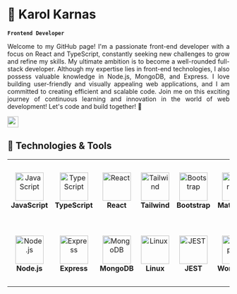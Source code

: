 # 👋 Karol Karnas

**`Frontend Developer `**

<div align="justify">Welcome to my GitHub page! I'm a passionate front-end developer with a focus on React and TypeScript, constantly seeking new challenges to grow and refine my skills. My ultimate ambition is to become a well-rounded full-stack developer. Although my expertise lies in front-end technologies, I also possess valuable knowledge in Node.js, MongoDB, and Express. I love building user-friendly and visually appealing web applications, and I am committed to creating efficient and scalable code. Join me on this exciting journey of continuous learning and innovation in the world of web development! Let's code and build together! 🚀</div>

<a href="mailto:karol.karnas@gmail.com"><img src="https://img.shields.io/badge/Gmail-D14836?style=for-the-badge&logo=gmail&logoColor=white" height=25></a>

## 🔧 Technologies & Tools

<table>
  <tr>
      <td align="center" height="144" width="144">
      <img
        src="https://cdn.jsdelivr.net/gh/devicons/devicon/icons/javascript/javascript-original.svg"
        width="64"
        height="64"
        alt="JavaScript"
      />
      <br /><strong>JavaScript</strong>
    </td>
    <td align="center" height="144" width="144">
      <img
        src="https://cdn.jsdelivr.net/gh/devicons/devicon/icons/typescript/typescript-plain.svg"
        width="64"
        height="64"
        alt="TypeScript"
      />
      <br /><strong>TypeScript</strong>
    </td>
    <td align="center" height="144" width="144">
      <img
        src="https://cdn.jsdelivr.net/gh/devicons/devicon/icons/react/react-original.svg"
        width="64"
        height="64"
        alt="React"
      />
      <br /><strong>React</strong>
    </td>
    <td align="center" height="144" width="144">
      <img
        src="https://cdn.jsdelivr.net/gh/devicons/devicon/icons/tailwindcss/tailwindcss-plain.svg"
        width="64"
        height="64"
        alt="Tailwind"
      />
      <br /><strong>Tailwind</strong>
    </td>
    <td align="center" height="144" width="144">
      <img
        src="https://cdn.jsdelivr.net/gh/devicons/devicon/icons/bootstrap/bootstrap-plain.svg"
        width="64"
        height="64"
        alt="Bootstrap"
      />
      <br /><strong>Bootstrap</strong>
    </td>
    <td align="center" height="144" width="144">
      <img
        src="https://cdn.jsdelivr.net/gh/devicons/devicon/icons/materialui/materialui-original.svg"
        width="64"
        height="64"
        alt="Material UI"
      />
      <br /><strong>Material UI</strong>
    </td>

  </tr>
  <tr>
    <td align="center" height="144" width="144">
      <img
        src="https://cdn.jsdelivr.net/gh/devicons/devicon/icons/nodejs/nodejs-original.svg"
        width="64"
        height="64"
        alt="Node.js"
      />
      <br /><strong>Node.js</strong>
    </td>
    <td align="center" height="144" width="144">
      <img
        src="https://cdn.jsdelivr.net/gh/devicons/devicon/icons/express/express-original.svg"
        width="64"
        height="64"
        alt="Express"
      />
      <br /><strong>Express</strong>
    </td>
    <td align="center" height="144" width="144">
      <img
        src="https://cdn.jsdelivr.net/gh/devicons/devicon/icons/mongodb/mongodb-original.svg"
        width="64"
        height="64"
        alt="MongoDB"
      />
      <br /><strong>MongoDB</strong>
    </td>
    <td align="center" height="144" width="144">
      <img
src="https://cdn.jsdelivr.net/gh/devicons/devicon/icons/linux/linux-original.svg"
        width="64"
        height="64"
        alt="Linux"
      />
      <br /><strong>Linux</strong>
    </td>
           <td align="center" height="144" width="144">
      <img
      src="https://cdn.jsdelivr.net/gh/devicons/devicon/icons/jest/jest-plain.svg"
        width="64"
        height="64"
        alt="JEST"
      />
      <br /><strong>JEST</strong>
    </td>
    <td align="center" height="144" width="144">
      <img
      src="https://cdn.jsdelivr.net/gh/devicons/devicon/icons/wordpress/wordpress-plain.svg"
        width="64"
        height="64"
        alt="Wordpress"
      />
      <br /><strong>Wordpress</strong>
    </td>
  </tr>
</table>

<!--
**KarolKarnas/KarolKarnas** is a ✨ _special_ ✨ repository because its `README.md` (this file) appears on your GitHub profile.

Here are some ideas to get you started:

- 🔭 I’m currently working on ...
- 🌱 I’m currently learning ...
- 👯 I’m looking to collaborate on ...
- 🤔 I’m looking for help with ...
- 💬 Ask me about ...
- 📫 How to reach me: ...
- 😄 Pronouns: ...
- ⚡ Fun fact: ...
-->
